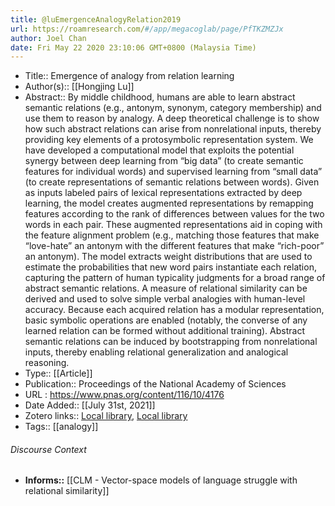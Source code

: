 ```yaml
---
title: @luEmergenceAnalogyRelation2019
url: https://roamresearch.com/#/app/megacoglab/page/PfTKZMZJx
author: Joel Chan
date: Fri May 22 2020 23:10:06 GMT+0800 (Malaysia Time)
---
```


- Title:: Emergence of analogy from relation learning
- Author(s):: [[Hongjing Lu]]
- Abstract:: By middle childhood, humans are able to learn abstract semantic relations (e.g., antonym, synonym, category membership) and use them to reason by analogy. A deep theoretical challenge is to show how such abstract relations can arise from nonrelational inputs, thereby providing key elements of a protosymbolic representation system. We have developed a computational model that exploits the potential synergy between deep learning from “big data” (to create semantic features for individual words) and supervised learning from “small data” (to create representations of semantic relations between words). Given as inputs labeled pairs of lexical representations extracted by deep learning, the model creates augmented representations by remapping features according to the rank of differences between values for the two words in each pair. These augmented representations aid in coping with the feature alignment problem (e.g., matching those features that make “love-hate” an antonym with the different features that make “rich-poor” an antonym). The model extracts weight distributions that are used to estimate the probabilities that new word pairs instantiate each relation, capturing the pattern of human typicality judgments for a broad range of abstract semantic relations. A measure of relational similarity can be derived and used to solve simple verbal analogies with human-level accuracy. Because each acquired relation has a modular representation, basic symbolic operations are enabled (notably, the converse of any learned relation can be formed without additional training). Abstract semantic relations can be induced by bootstrapping from nonrelational inputs, thereby enabling relational generalization and analogical reasoning.
- Type:: [[Article]]
- Publication:: Proceedings of the National Academy of Sciences
- URL : https://www.pnas.org/content/116/10/4176
- Date Added:: [[July 31st, 2021]]
- Zotero links:: [Local library](zotero://select/groups/2451508/items/4VYEYSRY), [Local library](https://www.zotero.org/groups/2451508/items/4VYEYSRY)
- Tags:: [[analogy]]

###### Discourse Context

- **Informs::** [[CLM - Vector-space models of language struggle with relational similarity]]
